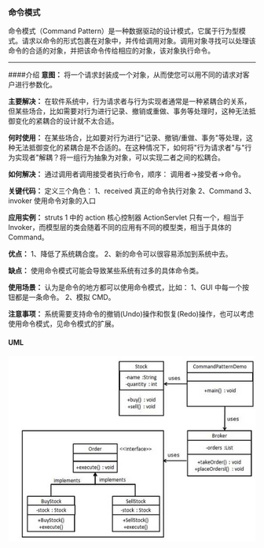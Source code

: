 ### 命令模式
命令模式（Command Pattern）是一种数据驱动的设计模式，它属于行为型模式。请求以命令的形式包裹在对象中，并传给调用对象。调用对象寻找可以处理该命令的合适的对象，并把该命令传给相应的对象，该对象执行命令。
***
####介绍
**意图：** 将一个请求封装成一个对象，从而使您可以用不同的请求对客户进行参数化。

**主要解决：** 在软件系统中，行为请求者与行为实现者通常是一种紧耦合的关系，但某些场合，比如需要对行为进行记录、撤销或重做、事务等处理时，这种无法抵御变化的紧耦合的设计就不太合适。

**何时使用：** 在某些场合，比如要对行为进行"记录、撤销/重做、事务"等处理，这种无法抵御变化的紧耦合是不合适的。在这种情况下，如何将"行为请求者"与"行为实现者"解耦？将一组行为抽象为对象，可以实现二者之间的松耦合。

**如何解决：** 通过调用者调用接受者执行命令，顺序： 调用者→接受者→命令。

**关键代码：** 定义三个角色： 1、received 真正的命令执行对象 2、Command 3、invoker 使用命令对象的入口

**应用实例：** struts 1 中的 action 核心控制器 ActionServlet 只有一个，相当于 Invoker，而模型层的类会随着不同的应用有不同的模型类，相当于具体的 Command。

**优点：**  1、降低了系统耦合度。 2、新的命令可以很容易添加到系统中去。

**缺点：** 使用命令模式可能会导致某些系统有过多的具体命令类。

**使用场景：** 认为是命令的地方都可以使用命令模式，比如：  1、GUI 中每一个按钮都是一条命令。 2、模拟 CMD。

**注意事项：** 系统需要支持命令的撤销(Undo)操作和恢复(Redo)操作，也可以考虑使用命令模式，见命令模式的扩展。

#### UML
![过滤器、标准模式](../imgs/command_pattern_uml_diagram.jpg)
